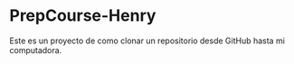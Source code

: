 # PrepCourse-Henry
Este es un proyecto de como clonar un repositorio desde GitHub hasta mi computadora.
